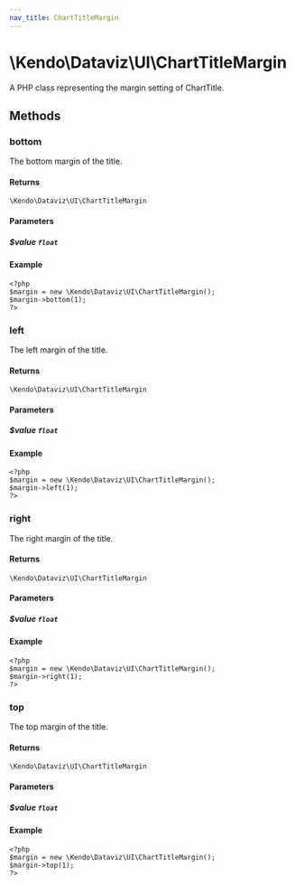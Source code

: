```yaml
---
nav_title: ChartTitleMargin
---
```


# \Kendo\Dataviz\UI\ChartTitleMargin

A PHP class representing the margin setting of ChartTitle.


## Methods

### bottom
The bottom margin of the title.

#### Returns
`\Kendo\Dataviz\UI\ChartTitleMargin`

#### Parameters

##### $value `float`



#### Example 
    <?php
    $margin = new \Kendo\Dataviz\UI\ChartTitleMargin();
    $margin->bottom(1);
    ?>

### left
The left margin of the title.

#### Returns
`\Kendo\Dataviz\UI\ChartTitleMargin`

#### Parameters

##### $value `float`



#### Example 
    <?php
    $margin = new \Kendo\Dataviz\UI\ChartTitleMargin();
    $margin->left(1);
    ?>

### right
The right margin of the title.

#### Returns
`\Kendo\Dataviz\UI\ChartTitleMargin`

#### Parameters

##### $value `float`



#### Example 
    <?php
    $margin = new \Kendo\Dataviz\UI\ChartTitleMargin();
    $margin->right(1);
    ?>

### top
The top margin of the title.

#### Returns
`\Kendo\Dataviz\UI\ChartTitleMargin`

#### Parameters

##### $value `float`



#### Example 
    <?php
    $margin = new \Kendo\Dataviz\UI\ChartTitleMargin();
    $margin->top(1);
    ?>

